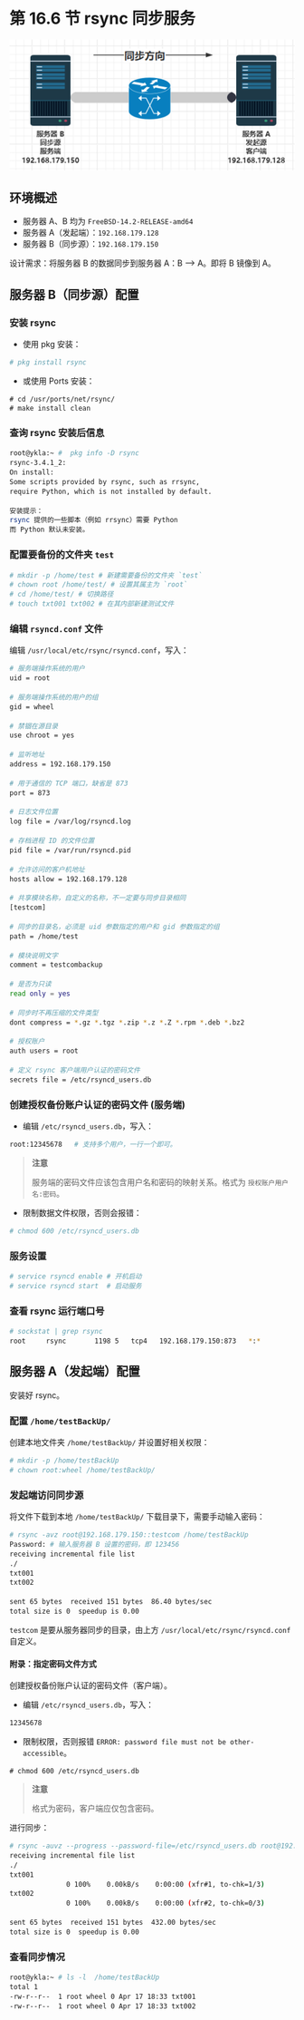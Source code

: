 # 第 16.6 节 rsync 同步服务

![](../.gitbook/assets/image.png)

## 环境概述

- 服务器 A、B 均为 `FreeBSD-14.2-RELEASE-amd64`
- 服务器 A（发起端）：`192.168.179.128`
- 服务器 B（同步源）：`192.168.179.150`

设计需求：将服务器 B 的数据同步到服务器 A：B ——> A。即将 B 镜像到 A。

## 服务器 B（同步源）配置

### 安装 rsync

- 使用 pkg 安装：

```sh
# pkg install rsync
```

- 或使用 Ports 安装：

```
# cd /usr/ports/net/rsync/ 
# make install clean
```

### 查询 rsync 安装后信息

```sh
root@ykla:~ #  pkg info -D rsync
rsync-3.4.1_2:
On install:
Some scripts provided by rsync, such as rrsync,
require Python, which is not installed by default.

安装提示：  
rsync 提供的一些脚本（例如 rrsync）需要 Python
而 Python 默认未安装。
```

### 配置要备份的文件夹 `test`


```sh
# mkdir -p /home/test # 新建需要备份的文件夹 `test`
# chown root /home/test/ # 设置其属主为 `root`
# cd /home/test/ # 切换路径
# touch txt001 txt002 # 在其内部新建测试文件
```

### 编辑 `rsyncd.conf` 文件


编辑 `/usr/local/etc/rsync/rsyncd.conf`，写入：

```sh
# 服务端操作系统的用户
uid = root

# 服务端操作系统的用户的组
gid = wheel

# 禁锢在源目录
use chroot = yes

# 监听地址
address = 192.168.179.150

# 用于通信的 TCP 端口，缺省是 873
port = 873

# 日志文件位置
log file = /var/log/rsyncd.log

# 存档进程 ID 的文件位置
pid file = /var/run/rsyncd.pid

# 允许访问的客户机地址
hosts allow = 192.168.179.128

# 共享模块名称，自定义的名称，不一定要与同步目录相同
[testcom]

# 同步的目录名，必须是 uid 参数指定的用户和 gid 参数指定的组
path = /home/test

# 模块说明文字
comment = testcombackup

# 是否为只读
read only = yes

# 同步时不再压缩的文件类型
dont compress = *.gz *.tgz *.zip *.z *.Z *.rpm *.deb *.bz2

# 授权账户
auth users = root

# 定义 rsync 客户端用户认证的密码文件
secrets file = /etc/rsyncd_users.db
```

### 创建授权备份账户认证的密码文件 (服务端)

- 编辑 `/etc/rsyncd_users.db`，写入：

```sh
root:12345678   # 支持多个用户，一行一个即可。
```

>**注意**
>
>服务端的密码文件应该包含用户名和密码的映射关系。格式为 `授权账户用户名:密码`。

- 限制数据文件权限，否则会报错：

```sh
# chmod 600 /etc/rsyncd_users.db
```

### 服务设置

```sh
# service rsyncd enable # 开机启动
# service rsyncd start  # 启动服务
```

### 查看 rsync 运行端口号

```sh
# sockstat | grep rsync
root     rsync       1198 5   tcp4   192.168.179.150:873   *:*
```

## 服务器 A（发起端）配置

安装好 rsync。

### 配置 `/home/testBackUp/`

创建本地文件夹 `/home/testBackUp/` 并设置好相关权限：

```sh
# mkdir -p /home/testBackUp
# chown root:wheel /home/testBackUp/
```

### 发起端访问同步源

将文件下载到本地 `/home/testBackUp/` 下载目录下，需要手动输入密码：

```sh
# rsync -avz root@192.168.179.150::testcom /home/testBackUp
Password: # 输入服务器 B 设置的密码，即 123456
receiving incremental file list
./
txt001
txt002

sent 65 bytes  received 151 bytes  86.40 bytes/sec
total size is 0  speedup is 0.00
```

`testcom` 是要从服务器同步的目录，由上方 `/usr/local/etc/rsync/rsyncd.conf` 自定义。

#### 附录：指定密码文件方式

创建授权备份账户认证的密码文件（客户端）。

- 编辑 `/etc/rsyncd_users.db`，写入：

```sh
12345678          
```

- 限制权限，否则报错 `ERROR: password file must not be other-accessible`。

```
# chmod 600 /etc/rsyncd_users.db
```

>**注意**
>
>格式为密码，客户端应仅包含密码。

进行同步：

```sh
# rsync -auvz --progress --password-file=/etc/rsyncd_users.db root@192.168.179.150::testcom /home/testBackUp
receiving incremental file list
./
txt001
              0 100%    0.00kB/s    0:00:00 (xfr#1, to-chk=1/3)
txt002
              0 100%    0.00kB/s    0:00:00 (xfr#2, to-chk=0/3)

sent 65 bytes  received 151 bytes  432.00 bytes/sec
total size is 0  speedup is 0.00
```

### 查看同步情况

```sh
root@ykla:~ # ls -l  /home/testBackUp
total 1
-rw-r--r--  1 root wheel 0 Apr 17 18:33 txt001
-rw-r--r--  1 root wheel 0 Apr 17 18:33 txt002
```
